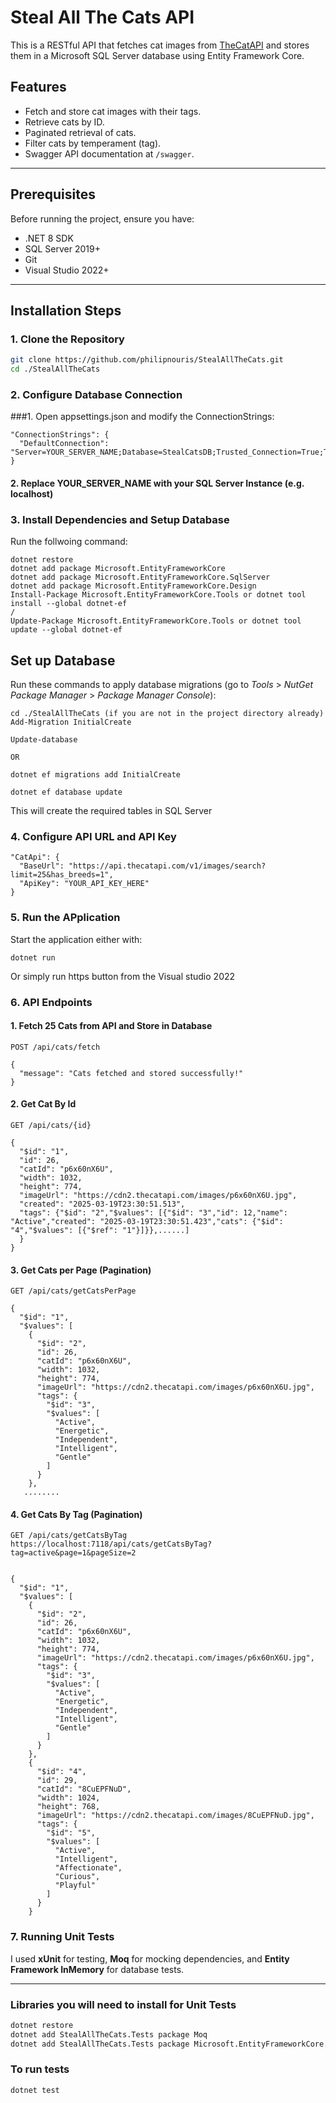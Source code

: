 # Steal All The Cats API

This is a RESTful API that fetches cat images from [TheCatAPI](https://thecatapi.com/) and stores them in a Microsoft SQL Server database using Entity Framework Core.

## Features
- Fetch and store cat images with their tags.
- Retrieve cats by ID.
- Paginated retrieval of cats.
- Filter cats by temperament (tag).
- Swagger API documentation at `/swagger`.

---

## Prerequisites
Before running the project, ensure you have:
- .NET 8 SDK
- SQL Server 2019+
- Git
- Visual Studio 2022+

---

## Installation Steps
### 1. Clone the Repository
```sh
git clone https://github.com/philipnouris/StealAllTheCats.git
cd ./StealAllTheCats
```

### 2. Configure Database Connection
###1. Open appsettings.json and modify the ConnectionStrings:
```
"ConnectionStrings": {
  "DefaultConnection": "Server=YOUR_SERVER_NAME;Database=StealCatsDB;Trusted_Connection=True;TrustServerCertificate=True;"
}
```
#### 2. Replace YOUR_SERVER_NAME with your SQL Server Instance (e.g. localhost\)

### 3. Install Dependencies and Setup Database

Run the follwoing command:
```
dotnet restore
dotnet add package Microsoft.EntityFrameworkCore
dotnet add package Microsoft.EntityFrameworkCore.SqlServer
dotnet add package Microsoft.EntityFrameworkCore.Design
Install-Package Microsoft.EntityFrameworkCore.Tools or dotnet tool install --global dotnet-ef
/
Update-Package Microsoft.EntityFrameworkCore.Tools or dotnet tool update --global dotnet-ef

```

## Set up Database
Run these commands to apply database migrations (go to *Tools* > *NutGet Package Manager* > *Package Manager Console*):
```
cd ./StealAllTheCats (if you are not in the project directory already)
Add-Migration InitialCreate

Update-database 

OR

dotnet ef migrations add InitialCreate

dotnet ef database update
```
This will create the required tables in SQL Server

### 4. Configure API URL and API Key
```To change the API URL or API Key, modify the appsettings.json file
"CatApi": {
  "BaseUrl": "https://api.thecatapi.com/v1/images/search?limit=25&has_breeds=1",
  "ApiKey": "YOUR_API_KEY_HERE"
}
```
### 5. Run the APplication
Start the application either with:
```
dotnet run
```
Or simply run https button from the Visual studio 2022

### 6. API Endpoints
#### 1. Fetch 25 Cats from API and Store in Database
```
POST /api/cats/fetch
```
```Response body:
{
  "message": "Cats fetched and stored successfully!"
}
```
#### 2. Get Cat By Id

``` i.e. input value of id: 26
GET /api/cats/{id}
```
```Response body:
{
  "$id": "1",
  "id": 26,
  "catId": "p6x60nX6U",
  "width": 1032,
  "height": 774,
  "imageUrl": "https://cdn2.thecatapi.com/images/p6x60nX6U.jpg",
  "created": "2025-03-19T23:30:51.513",
  "tags": {"$id": "2","$values": [{"$id": "3","id": 12,"name": "Active","created": "2025-03-19T23:30:51.423","cats": {"$id": "4","$values": [{"$ref": "1"}]}},......]
  }
}
```
#### 3. Get Cats per Page (Pagination)
```https: i.e. input values for page: 1 and pagesize: 10 
GET /api/cats/getCatsPerPage
```
```Response body:
{
  "$id": "1",
  "$values": [
    {
      "$id": "2",
      "id": 26,
      "catId": "p6x60nX6U",
      "width": 1032,
      "height": 774,
      "imageUrl": "https://cdn2.thecatapi.com/images/p6x60nX6U.jpg",
      "tags": {
        "$id": "3",
        "$values": [
          "Active",
          "Energetic",
          "Independent",
          "Intelligent",
          "Gentle"
        ]
      }
    },
   ........
```
#### 4. Get Cats By Tag (Pagination)
```i.e. input values for tag: 'active', page: 1, pagesize: 2
GET /api/cats/getCatsByTag
https://localhost:7118/api/cats/getCatsByTag?tag=active&page=1&pageSize=2
```
```Response body:

{
  "$id": "1",
  "$values": [
    {
      "$id": "2",
      "id": 26,
      "catId": "p6x60nX6U",
      "width": 1032,
      "height": 774,
      "imageUrl": "https://cdn2.thecatapi.com/images/p6x60nX6U.jpg",
      "tags": {
        "$id": "3",
        "$values": [
          "Active",
          "Energetic",
          "Independent",
          "Intelligent",
          "Gentle"
        ]
      }
    },
    {
      "$id": "4",
      "id": 29,
      "catId": "8CuEPFNuD",
      "width": 1024,
      "height": 768,
      "imageUrl": "https://cdn2.thecatapi.com/images/8CuEPFNuD.jpg",
      "tags": {
        "$id": "5",
        "$values": [
          "Active",
          "Intelligent",
          "Affectionate",
          "Curious",
          "Playful"
        ]
      }
    }
```

### 7. Running Unit Tests
I used **xUnit** for testing, **Moq** for mocking dependencies, and **Entity Framework InMemory** for database tests.

---
### **Libraries you will need to install for Unit Tests**

```sh
dotnet restore
dotnet add StealAllTheCats.Tests package Moq
dotnet add StealAllTheCats.Tests package Microsoft.EntityFrameworkCore.InMemory
```
### **To run tests**
```sh
dotnet test
```


